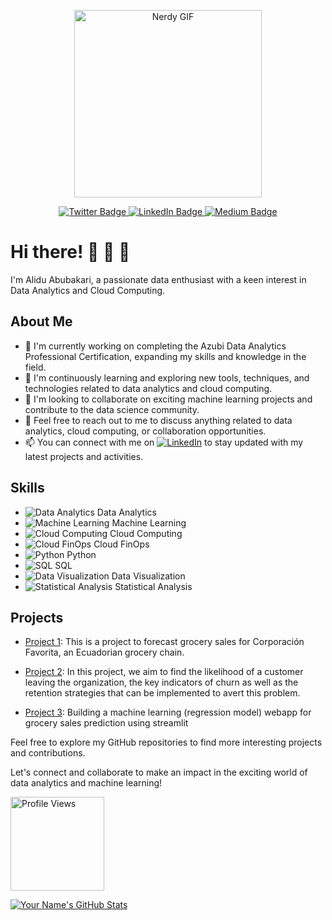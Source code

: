 <p align="center">
  <img src="https://media.giphy.com/media/13HgwGsXF0aiGY/giphy.gif" width="300" alt="Nerdy GIF"/>
</p>

<p align="center">
  <a href="your-twitter-URL">
    <img src="https://img.shields.io/badge/Twitter-blue?style=for-the-badge&logo=twitter&logoColor=white" alt="Twitter Badge"/>
  </a>
  <a href="your-linkedin-URL">
    <img src="https://img.shields.io/badge/LinkedIn-blue?style=for-the-badge&logo=linkedin&logoColor=white" alt="LinkedIn Badge"/>
  </a>
  <a href="your-medium-URL">
    <img src="https://img.shields.io/badge/Medium-black?style=for-the-badge&logo=medium&logoColor=white" alt="Medium Badge"/>
  </a>
</p>

# Hi there! 👋 👋 👋


I'm Alidu Abubakari, a passionate data enthusiast with a keen interest in Data Analytics and Cloud Computing.

## About Me

- 🔭 I'm currently working on completing the Azubi Data Analytics Professional Certification, expanding my skills and knowledge in the field.
- 🌱 I'm continuously learning and exploring new tools, techniques, and technologies related to data analytics and cloud computing.
- 👯 I'm looking to collaborate on exciting machine learning projects and contribute to the data science community.
- 💬 Feel free to reach out to me to discuss anything related to data analytics, cloud computing, or collaboration opportunities.
- 📫 You can connect with me on [![LinkedIn](https://img.shields.io/badge/LinkedIn-%230077B5?logo=linkedin&logoColor=white)](https://www.linkedin.com/in/alidu-abubakari-2612bb57/) to stay updated with my latest projects and activities.

## Skills

- ![Data Analytics](https://example.com/data-analytics-icon.png) Data Analytics
- ![Machine Learning](https://example.com/machine-learning-icon.png) Machine Learning
- ![Cloud Computing](https://example.com/cloud-computing-icon.png) Cloud Computing
- ![Cloud FinOps](https://example.com/cloud-finops-icon.png) Cloud FinOps
- ![Python](https://example.com/python-icon.png) Python
- ![SQL](https://example.com/sql-icon.png) SQL
- ![Data Visualization](https://example.com/data-visualization-icon.png) Data Visualization
- ![Statistical Analysis](https://example.com/statistical-analysis-icon.png) Statistical Analysis


## Projects

- [Project 1](https://github.com/aliduabubakari/Forecasting-Future-Sales-for-Corporaci-n-Favorita-Grocery.git): This is a project to forecast grocery sales for Corporación Favorita, an Ecuadorian grocery chain.

- [Project 2](https://github.com/aliduabubakari/Telco-Customer-Churn): In this project, we aim to find the likelihood of a customer leaving the organization, the key indicators of churn as well as the retention strategies that can be implemented to avert this problem.

- [Project 3](https://github.com/aliduabubakari/Streamlit-grocery-sales-prediction-app): Building a machine learning (regression model) webapp for grocery sales prediction using streamlit


Feel free to explore my GitHub repositories to find more interesting projects and contributions.


Let's connect and collaborate to make an impact in the exciting world of data analytics and machine learning!



<p align="left">
  <img src="https://komarev.com/ghpvc/?username=aliduabubakari&color=blueviolet" alt="Profile Views" width="150" />
</p>



[![Your Name's GitHub Stats](https://github-readme-stats.vercel.app/api?username=aliduabubakari&show_icons=true&theme=dracula)](https://github.com/your-github-aliduabubakari)





<!---
aliduabubakari/aliduabubakari is a ✨ special ✨ repository because its `README.md` (this file) appears on your GitHub profile.
You can click the Preview link to take a look at your changes.
--->

